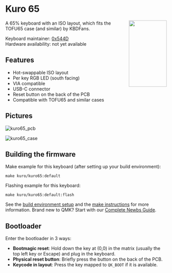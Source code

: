 # Kuro 65
<img align="right" width="118" height="207" src="https://user-images.githubusercontent.com/28592326/219898869-d1d8c107-8534-48e9-9dfd-22592b35853f.png">
A 65% keyboard with an ISO layout, which fits the TOFU65 case (and similar) by KBDFans.

Keyboard maintainer: [0x544D](https://github.com/0x544D)<br>
Hardware availability: not yet available

## Features

- Hot-swappable ISO layout
- Per key RGB LED (south facing)
- VIA compatible
- USB-C connector
- Reset button on the back of the PCB
- Compatible with TOFU65 and similar cases 

## Pictures

![kuro65_pcb](https://user-images.githubusercontent.com/28592326/225080112-e31c2d8d-801e-48e6-b4a8-996fe5636419.jpeg)

![kuro65_case](https://user-images.githubusercontent.com/28592326/225080143-74d2be9f-fc1b-4c57-8ad6-8ea516279ff8.jpeg)

## Building the firmware

Make example for this keyboard (after setting up your build environment):

    make kuro/kuro65:default

Flashing example for this keyboard:

    make kuro/kuro65:default:flash

See the [build environment setup](https://docs.qmk.fm/#/getting_started_build_tools) and the [make instructions](https://docs.qmk.fm/#/getting_started_make_guide) for more information. Brand new to QMK? Start with our [Complete Newbs Guide](https://docs.qmk.fm/#/newbs).

## Bootloader

Enter the bootloader in 3 ways:

* **Bootmagic reset**: Hold down the key at (0,0) in the matrix (usually the top left key or Escape) and plug in the keyboard.
* **Physical reset button**: Briefly press the button on the back of the PCB.
* **Keycode in layout**: Press the key mapped to `QK_BOOT` if it is available.
